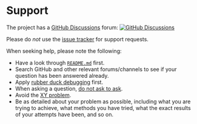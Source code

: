 # Support

The project has a [GitHub Discussions](https://docs.github.com/en/discussions) forum:
[![GitHub Discussions](https://img.shields.io/github/discussions/vezel-dev/zig-msbuild-toolsets)](https://github.com/vezel-dev/zig-msbuild-toolsets/discussions)

Please do *not* use the
[issue tracker](https://github.com/vezel-dev/zig-msbuild-toolsets/issues) for support
requests.

When seeking help, please note the following:

* Have a look through [`README.md`](README.md) first.
* Search GitHub and other relevant forums/channels to see if your question has
  been answered already.
* Apply [rubber duck debugging](https://rubberduckdebugging.com) first.
* When asking a question, [do not ask to ask](https://dontasktoask.com).
* Avoid the [XY problem](https://xyproblem.info).
* Be as detailed about your problem as possible, including what you are trying
  to achieve, what methods you have tried, what the exact results of your
  attempts have been, and so on.

